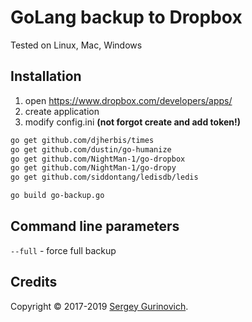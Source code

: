 # GoLang backup to Dropbox

Tested on Linux, Mac, Windows

## Installation

1) open https://www.dropbox.com/developers/apps/
2) create application
3) modify config.ini __(not forgot create and add token!)__

~~~sh
go get github.com/djherbis/times
go get github.com/dustin/go-humanize
go get github.com/NightMan-1/go-dropbox
go get github.com/NightMan-1/go-dropy
go get github.com/siddontang/ledisdb/ledis

go build go-backup.go
~~~

## Command line parameters
`--full` -  force full backup


## Credits
Copyright © 2017-2019 [Sergey Gurinovich](mailto:sergey@fsky.info).
